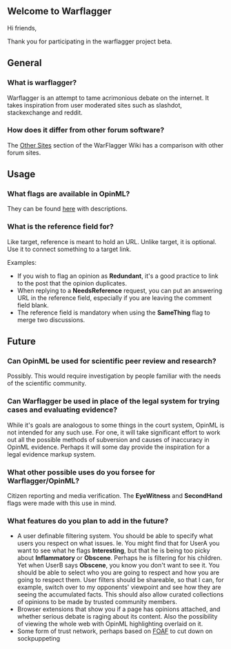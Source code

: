 ## Welcome to Warflagger

Hi friends,

Thank you for participating in the warflagger project beta.

## General

### What is warflagger?

Warflagger is an attempt to tame acrimonious debate on the internet. It takes inspiration from user moderated sites such as slashdot, stackexchange and reddit.

### How does it differ from other forum software?

The [Other Sites](https://github.com/BnMcGn/warflagger/wiki/Other-Sites) section of the WarFlagger Wiki has a comparison with other forum sites.


## Usage

### What flags are available in OpinML?

They can be found [here](/flag_descriptions/) with descriptions.

### What is the reference field for?

Like target, reference is meant to hold an URL. Unlike target, it is optional. Use it to connect something to a target link. 

Examples: 

- If you wish to flag an opinion as **Redundant**, it's a good practice to link to the post that the opinion duplicates.
- When replying to a **NeedsReference** request, you can put an answering URL in the reference field, especially if you are leaving the comment field blank.
- The reference field is mandatory when using the **SameThing** flag to merge two discussions.

## Future

### Can OpinML be used for scientific peer review and research?

Possibly. This would require investigation by people familiar with the needs of the scientific community.

### Can Warflagger be used in place of the legal system for trying cases and evaluating evidence?

While it's goals are analogous to some things in the court system, OpinML is not intended for any such use. For one, it will take significant effort to work out all the possible methods of subversion and causes of inaccuracy in OpinML evidence. Perhaps it will some day provide the inspiration for a legal evidence markup system.

### What other possible uses do you forsee for Warflagger/OpinML?

Citizen reporting and media verification. The **EyeWitness** and **SecondHand** flags were made with this use in mind.

### What features do you plan to add in the future?

- A user definable filtering system. You should be able to specify what users you respect on what issues. Ie. You might find that for UserA you want to see what he flags **Interesting**, but that he is being too picky about **Inflammatory** or **Obscene**. Perhaps he is filtering for his children. Yet when UserB says **Obscene**, you know you don't want to see it. You should be able to select who you are going to respect and how you are going to respect them. User filters should be shareable, so that I can, for example, switch over to my opponents' viewpoint and see how they are seeing the accumulated facts. This should also allow curated collections of opinions to be made by trusted community members.
- Browser extensions that show you if a page has opinions attached, and whether serious debate is raging about its content. Also the possibility of viewing the whole web with OpinML highlighting overlaid on it.
- Some form of trust network, perhaps based on [FOAF](http://foaf-project.org/) to cut down on sockpuppeting

